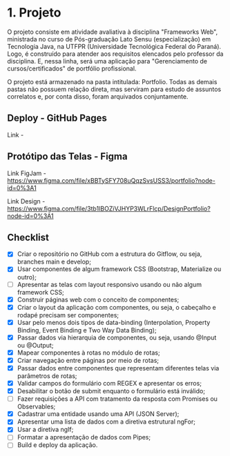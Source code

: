 # 1. Projeto

O projeto consiste em atividade avaliativa à disciplina "Frameworks Web", ministrada no curso de Pós-graduação Lato Sensu (especialização) em Tecnologia Java, na UTFPR (Universidade Tecnológica Federal do Paraná). Logo, é construído para atender aos requisitos elencados pelo professor da disciplina. E, nessa linha, será uma aplicação para "Gerenciamento de cursos/certificados" de portfólio profissional. 

O projeto está armazenado na pasta intitulada: Portfolio. Todas as demais pastas não possuem relação direta, mas serviram para estudo de assuntos correlatos e, por conta disso, foram arquivados conjuntamente.

## Deploy - GitHub Pages

Link - 

## Protótipo das Telas - Figma

Link FigJam - https://www.figma.com/file/xBBTySFY708uQqzSvsUSS3/portfolio?node-id=0%3A1

Link Design - https://www.figma.com/file/3tb1IBOZiVJHYP3WLrFlcp/DesignPortfolio?node-id=0%3A1

## Checklist

- [x] Criar o repositório no GitHub com a estrutura do Gitflow, ou seja, branches main e develop;
- [x] Usar componentes de algum framework CSS (Bootstrap, Materialize ou outro);
- [ ] Apresentar as telas com layout responsivo usando ou não algum framework CSS;
- [x] Construir páginas web com o conceito de componentes;
- [x] Criar o layout da aplicação com componentes, ou seja, o cabeçalho e rodapé precisam ser componentes;
- [x] Usar pelo menos dois tipos de data-binding (Interpolation, Property Binding, Event Binding e Two Way Data Binding);
- [x] Passar dados via hierarquia de componentes, ou seja, usando @Input ou @Output;
- [x] Mapear componentes à rotas no módulo de rotas;
- [x] Criar navegação entre páginas por meio de rotas;
- [x] Passar dados entre componentes que representam diferentes telas via parâmetros de rotas;
- [x] Validar campos do formulário com REGEX e apresentar os erros;
- [x] Desabilitar o botão de submit enquanto o formulário está inválido;
- [ ] Fazer requisições a API com tratamento da resposta com Promises ou Observables;
- [x] Cadastrar uma entidade usando uma API (JSON Server);
- [x] Apresentar uma lista de dados com a diretiva estrutural ngFor;
- [x] Usar a diretiva ngIf;
- [ ] Formatar a apresentação de dados com Pipes;
- [ ] Build e deploy da aplicação.
